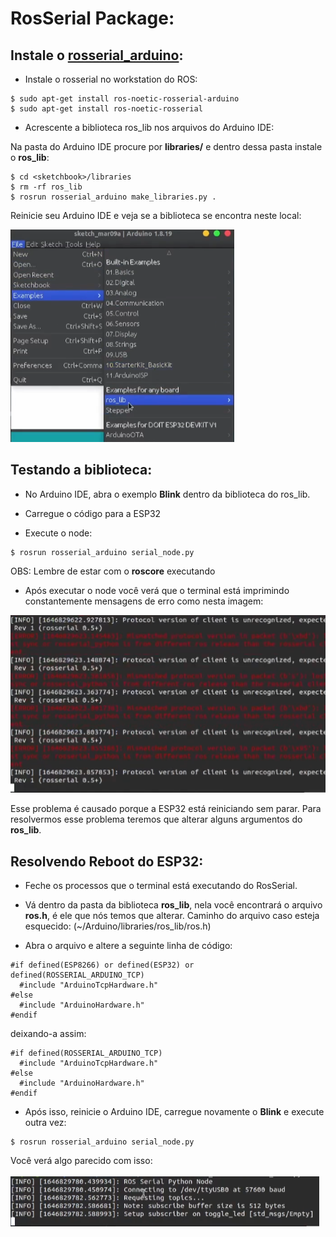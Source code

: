 # RosSerial Package:

## Instale o [**rosserial_arduino**](http://wiki.ros.org/rosserial_arduino/Tutorials/Arduino%20IDE%20Setup):

* Instale o rosserial no workstation do ROS:
```
$ sudo apt-get install ros-noetic-rosserial-arduino
$ sudo apt-get install ros-noetic-rosserial
```

* Acrescente a biblioteca ros_lib nos arquivos do Arduino IDE:

Na pasta do Arduino IDE procure por  **libraries/** e dentro dessa pasta instale o **ros_lib**:

```
$ cd <sketchbook>/libraries
$ rm -rf ros_lib
$ rosrun rosserial_arduino make_libraries.py .
```
Reinicie seu Arduino IDE e veja se a biblioteca se encontra neste local:

![alt text](https://github.com/LuisHBM/curso-piloto-MR01/blob/main/01%20-%20Configurando%20o%20ambiente/1.03%20-%20Pacote%20RosSerial/img/ros_lib.PNG)

## Testando a biblioteca:

* No Arduino IDE, abra o exemplo **Blink** dentro da biblioteca do ros_lib.

* Carregue o código para a ESP32

* Execute o node:
```
$ rosrun rosserial_arduino serial_node.py
```
OBS: Lembre de estar com o **roscore** executando

* Após executar o node você verá que o terminal está imprimindo constantemente mensagens de erro como nesta imagem:

![alt text](https://github.com/LuisHBM/curso-piloto-MR01/blob/main/01%20-%20Configurando%20o%20ambiente/1.03%20-%20Pacote%20RosSerial/img/ros_lib%20bug.PNG)

Esse problema é causado porque a ESP32 está reiniciando sem parar. Para resolvermos esse problema teremos que alterar alguns argumentos do **ros_lib**.

## Resolvendo Reboot do ESP32:

* Feche os processos que o terminal está executando do RosSerial.

* Vá dentro da pasta da biblioteca **ros_lib**, nela você encontrará o arquivo **ros.h**, é ele que nós temos que alterar.
Caminho do arquivo caso esteja esquecido: (~/Arduino/libraries/ros_lib/ros.h)

* Abra o arquivo e altere a seguinte linha de código:
```
#if defined(ESP8266) or defined(ESP32) or defined(ROSSERIAL_ARDUINO_TCP)
  #include "ArduinoTcpHardware.h"
#else
  #include "ArduinoHardware.h"
#endif
```
deixando-a assim:
```
#if defined(ROSSERIAL_ARDUINO_TCP)
  #include "ArduinoTcpHardware.h"
#else
  #include "ArduinoHardware.h"
#endif
```

* Após isso, reinicie o Arduino IDE, carregue novamente o **Blink** e execute outra vez:
```
$ rosrun rosserial_arduino serial_node.py
```
Você verá algo parecido com isso: <br><br>
![alt text](https://github.com/LuisHBM/curso-piloto-MR01/blob/main/01%20-%20Configurando%20o%20ambiente/1.03%20-%20Pacote%20RosSerial/img/rosrun%20rosserial_arduino.PNG)
